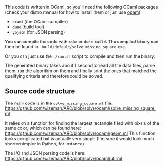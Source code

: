 This code is written in OCaml, so you'll need the following OCaml packages (check your distro manual for how to install them or just use [opam](https://opam.ocaml.org/)):
* `ocaml` (the OCaml compiler)
* `dune` (build tool)
* `yojson` (for JSON parsing)

You can compile the code with `make` or `dune build`.
The compiled binary can then be found in `_build/default/solve_missing_square.exe`.

Or you can just use the `./run.sh` script to compile and then run the binary.

The generated binary takes about 1 second to read all the data files, parse them, run the algorithm on them and finally print the ones that matched the qualifying criteria and therefore could be solved.

## Source code structure

The main code is in the `solve_missing_square.ml` file: https://github.com/wizeman/ARC/blob/solve/ocaml/solve_missing_square.ml

It relies on a function for finding the largest rectangle filled with pixels of the same color, which can be found here: https://github.com/wizeman/ARC/blob/solve/ocaml/geom.ml
This function looks complicated but is actually very simple (I'm sure it would look much shorter/simpler in Python, for instance).

The I/O and JSON parsing code is here: https://github.com/wizeman/ARC/blob/solve/ocaml/util.ml
